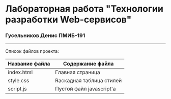 # Лабораторная работа "Технологии разработки Web-сервисов"

### **Гусельников Денис ПМИБ-191**

---

Список файлов проекта:

| Название файла                                                                         | Содержание файла         |
| -------------------------------------------------------------------------------------- | ------------------------ |
| <a hreef="https://github.com/DenGoose/web_pmi/blob/master/index.html">index.html</a>   | Главная страница         |
| <a hreef="https://github.com/DenGoose/web_pmi/blob/master/css/style.css">style.css</a> | Rаскадная таблица стилей |
| <a hreef="https://github.com/DenGoose/web_pmi/blob/master/src/script.js">script.js</a> | Пустой файл javascript'а |
